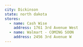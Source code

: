 ```yaml
---
city: Dickinson
state: north dakota
stores:
  - name: Cash Wise
    address: 1761 3rd Avenue West
  - name: Walmart - COMING SOON
    address: 2456 3rd Avenue W
---
```

